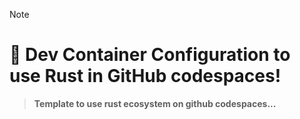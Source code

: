 > [!NOTE]
> # 🎒 Dev Container Configuration to use Rust in GitHub codespaces!
> > **Template to use rust ecosystem on github codespaces...**